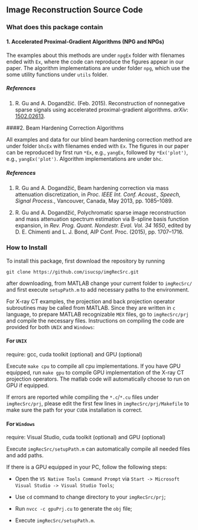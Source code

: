 ## Image Reconstruction Source Code

### What does this package contain

#### 1. Accelerated Proximal-Gradient Algorithms (NPG and NPGs)

The examples about this methods are under `npgEx` folder with filenames
ended with `Ex`, where the code can reproduce the figures appear in our
paper.  The algorithm implementations are under folder `npg`, which use the
some utility functions under `utils` folder.

##### References

1. R. Gu and A. Dogandžić. (Feb. 2015). Reconstruction of nonnegative
   sparse signals using accelerated proximal-gradient algorithms. *arXiv*:
   [1502.02613](http://arxiv.org/abs/1502.02613).

<!---
R. Gu and A. Dogandžić, “Nesterov’s Proximal-Gradient Algorithms for Reconstructing Nonnegative Signals with Sparse Transform Coefficients,” 2014.
--->


####2. Beam Hardening Correction Algorithms

All examples and data for our blind beam hardening correction method are
under folder `bhcEx` with filenames ended with `Ex`.  The figures in our
paper can be reproduced by first run `*Ex`, e.g., `yangEx`, followed by
`*Ex('plot')`, e.g., `yangEx('plot')`.  Algorithm implementations are under
`bhc`.

##### References

1. R. Gu and A. Dogandžić, Beam hardening correction via mass attenuation
   discretization, in *Proc. IEEE Int. Conf. Acoust., Speech, Signal
   Process.*, Vancouver, Canada, May 2013, pp. 1085–1089.

1. R. Gu and A. Dogandžić, Polychromatic sparse image reconstruction and
   mass attenuation spectrum estimation via B-spline basis function
   expansion, in *Rev. Prog. Quant. Nondestr. Eval. Vol. 34 1650*, edited
   by D. E. Chimenti and L. J. Bond, AIP Conf. Proc. (2015), pp. 1707–1716.


### How to Install

To install this package, first download the repository by running

    git clone https://github.com/isucsp/imgRecSrc.git

after downloading, from MATLAB change your current folder to `imgRecSrc/`
and first execute `setupPath.m` to add necessary paths to the environment.

For X-ray CT examples, the projection and back projection operator
subroutines may be called from MATLAB.  Since they are written in `c`
language, to prepare MATLAB recognizable `MEX` files, go to `imgRecSrc/prj`
and compile the necessary files.  Instructions on compiling the code are
provided for both `UNIX` and `Windows`:

#### For `UNIX`

require: gcc, cuda toolkit (optional) and GPU (optional)

Execute `make cpu` to compile all cpu implementations.  If you have GPU
equipped, run `make gpu` to compile GPU implementation of the X-ray CT
projection operators.  The matlab code will automatically choose to run on
GPU if equipped.

If errors are reported while compiling the `*.c`/`*.cu` files under
`imgRecSrc/prj`, please edit the first few lines in
`imgRecSrc/prj/Makefile` to make sure the path for your `CUDA` installation
is correct.

#### For `Windows`

require: Visual Studio, cuda toolkit (optional) and GPU (optional)

Execute `imgRecSrc/setupPath.m` can automatically compile all needed files
and add paths.

If there is a GPU equipped in your PC, follow the following steps:

* Open the `VS Native Tools Command Prompt` via `Start -> Microsoft Visual
Studio -> Visual Studio Tools`;

* Use `cd` command to change directory to your `imgRecSrc/prj`;

* Run `nvcc -c gpuPrj.cu` to generate the `obj` file;

* Execute `imgRecSrc/setupPath.m`.

